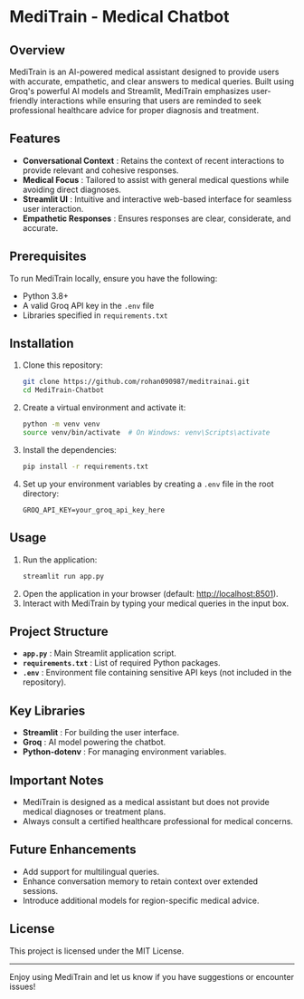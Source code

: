 # MediTrain - Medical Chatbot

## Overview

MediTrain is an AI-powered medical assistant designed to provide users with accurate, empathetic, and clear answers to medical queries. Built using Groq's powerful AI models and Streamlit, MediTrain emphasizes user-friendly interactions while ensuring that users are reminded to seek professional healthcare advice for proper diagnosis and treatment.

## Features

* **Conversational Context** : Retains the context of recent interactions to provide relevant and cohesive responses.
* **Medical Focus** : Tailored to assist with general medical questions while avoiding direct diagnoses.
* **Streamlit UI** : Intuitive and interactive web-based interface for seamless user interaction.
* **Empathetic Responses** : Ensures responses are clear, considerate, and accurate.

## Prerequisites

To run MediTrain locally, ensure you have the following:

* Python 3.8+
* A valid Groq API key in the `.env` file
* Libraries specified in `requirements.txt`

## Installation

1. Clone this repository:
   ```bash
   git clone https://github.com/rohan090987/meditrainai.git
   cd MediTrain-Chatbot
   ```
2. Create a virtual environment and activate it:
   ```bash
   python -m venv venv
   source venv/bin/activate  # On Windows: venv\Scripts\activate
   ```
3. Install the dependencies:
   ```bash
   pip install -r requirements.txt
   ```
4. Set up your environment variables by creating a `.env` file in the root directory:
   ```env
   GROQ_API_KEY=your_groq_api_key_here
   ```

## Usage

1. Run the application:
   ```bash
   streamlit run app.py
   ```
2. Open the application in your browser (default: [http://localhost:8501](http://localhost:8501/)).
3. Interact with MediTrain by typing your medical queries in the input box.

## Project Structure

* **`app.py`** : Main Streamlit application script.
* **`requirements.txt`** : List of required Python packages.
* **`.env`** : Environment file containing sensitive API keys (not included in the repository).

## Key Libraries

* **Streamlit** : For building the user interface.
* **Groq** : AI model powering the chatbot.
* **Python-dotenv** : For managing environment variables.

## Important Notes

* MediTrain is designed as a medical assistant but does not provide medical diagnoses or treatment plans.
* Always consult a certified healthcare professional for medical concerns.

## Future Enhancements

* Add support for multilingual queries.
* Enhance conversation memory to retain context over extended sessions.
* Introduce additional models for region-specific medical advice.

## License

This project is licensed under the MIT License.

---

Enjoy using MediTrain and let us know if you have suggestions or encounter issues!

